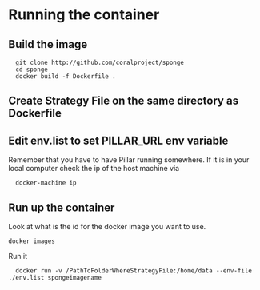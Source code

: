 # Running the container

## Build the image

```
  git clone http://github.com/coralproject/sponge
  cd sponge
  docker build -f Dockerfile .
```

## Create Strategy File on the same directory as Dockerfile
## Edit env.list to set PILLAR_URL env variable

Remember that you have to have Pillar running somewhere. If it is in your local computer check the ip of the host machine via

```
  docker-machine ip
```

## Run up the container

Look at what is the id for the docker image you want to use.

```
docker images
```

Run it

```
  docker run -v /PathToFolderWhereStrategyFile:/home/data --env-file ./env.list spongeimagename
```

